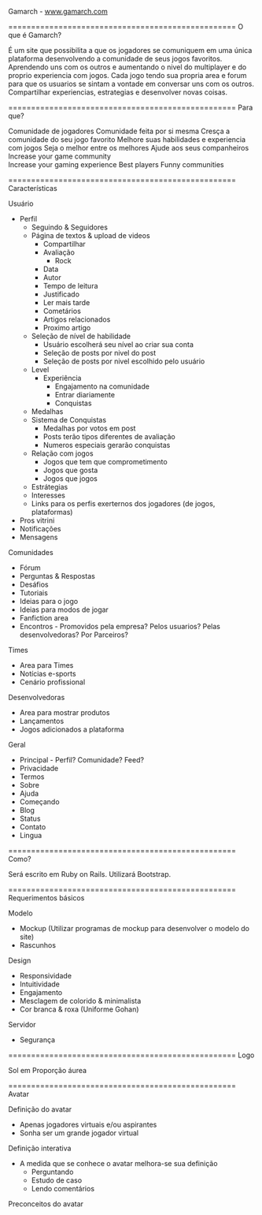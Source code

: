 Gamarch - www.gamarch.com

==================================================
O que é Gamarch?

É um site que possibilita a que os jogadores se comuniquem em uma única plataforma
desenvolvendo a comunidade de seus jogos favoritos. Aprendendo uns com os outros e aumentando o nivel
do multiplayer e do proprio experiencia com jogos. Cada jogo tendo sua propria area e forum para que os usuarios
se sintam a vontade em conversar uns com os outros. Compartilhar experiencias, estrategias e desenvolver novas coisas.

==================================================
Para que?

Comunidade de jogadores
Comunidade feita por si mesma
Cresça a comunidade do seu jogo favorito
Melhore suas habilidades e experiencia com jogos
Seja o melhor entre os melhores
Ajude aos seus companheiros
Increase your game community                        
Increase your gaming experience
Best players
Funny communities

==================================================
Características

Usuário
- Perfil
  - Seguindo & Seguidores
  - Página de textos & upload de videos
    - Compartilhar
    - Avaliação
      - Rock
    - Data
    - Autor
    - Tempo de leitura
    - Justificado
    - Ler mais tarde
    - Cometários
    - Artigos relacionados
    - Proximo artigo
  - Seleção de nível de habilidade
    - Usuário escolherá seu nível ao criar sua conta
    - Seleção de posts por nivel do post
    - Seleção de posts por nivel escolhido pelo usuário
  - Level
    - Experiência
      - Engajamento na comunidade
      - Entrar diariamente
      - Conquistas
  - Medalhas
  - Sistema de Conquistas
    - Medalhas por votos em post
    - Posts terão tipos diferentes de avaliação
    - Numeros especiais gerarão conquistas
  - Relação com jogos
    - Jogos que tem que comprometimento
    - Jogos que gosta
    - Jogos que jogos
  - Estrátegias
  - Interesses
  - Links para os perfis exerternos dos jogadores (de jogos, plataformas)
- Pros vitrini
- Notificações
- Mensagens

Comunidades
- Fórum
- Perguntas & Respostas
- Desáfios
- Tutoriais
- Ideias para o jogo
- Ideias para modos de jogar
- Fanfiction area
- Encontros - Promovidos pela empresa? Pelos usuarios? Pelas desenvolvedoras? Por Parceiros?

Times
- Area para Times
- Notícias e-sports
- Cenário profissional

Desenvolvedoras
- Area para mostrar produtos
- Lançamentos
- Jogos adicionados a plataforma

Geral
- Principal - Perfil? Comunidade? Feed?
- Privacidade
- Termos
- Sobre
- Ajuda
- Começando
- Blog
- Status
- Contato
- Lingua

==================================================
Como?

Será escrito em Ruby on Rails.
Utilizará Bootstrap.

==================================================
Requerimentos básicos

Modelo
- Mockup (Utilizar programas de mockup para desenvolver o modelo do site)
- Rascunhos

Design
- Responsividade
- Intuitividade
- Engajamento
- Mesclagem de colorido & minimalista
- Cor branca & roxa (Uniforme Gohan)

Servidor
- Segurança

==================================================
Logo

Sol em Proporção áurea

==================================================
Avatar

Definição do avatar
- Apenas jogadores virtuais e/ou aspirantes
- Sonha ser um grande jogador virtual

Definição interativa
- A medida que se conhece o avatar melhora-se sua definição
  - Perguntando
  - Estudo de caso
  - Lendo comentários

Preconceitos do avatar
